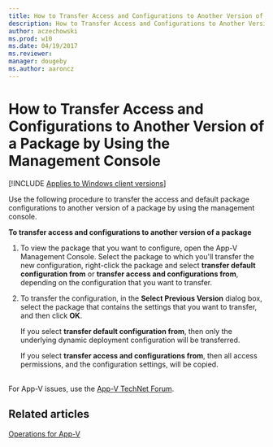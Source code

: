```yaml
---
title: How to Transfer Access and Configurations to Another Version of a Package by Using the Management Console (Windows 10/11)
description: How to Transfer Access and Configurations to Another Version of a Package by Using the Management Console
author: aczechowski
ms.prod: w10
ms.date: 04/19/2017
ms.reviewer: 
manager: dougeby
ms.author: aaroncz
---
```


# How to Transfer Access and Configurations to Another Version of a Package by Using the Management Console

[!INCLUDE [Applies to Windows client versions](../includes/applies-to-windows-client-versions.md)]

Use the following procedure to transfer the access and default package configurations to another version of a package by using the management console.

**To transfer access and configurations to another version of a package**

1.  To view the package that you want to configure, open the App-V Management Console. Select the package to which you'll transfer the new configuration, right-click the package and select **transfer default configuration from** or **transfer access and configurations from**, depending on the configuration that you want to transfer.

2.  To transfer the configuration, in the **Select Previous Version** dialog box, select the package that contains the settings that you want to transfer, and then click **OK**.

    If you select **transfer default configuration from**, then only the underlying dynamic deployment configuration will be transferred.

    If you select **transfer access and configurations from**, then all access permissions, and the configuration settings, will be copied.



<br>For App-V issues, use the [App-V TechNet Forum](https://social.technet.microsoft.com/Forums/en-US/home?forum=mdopappv).

## Related articles

[Operations for App-V](appv-operations.md)
